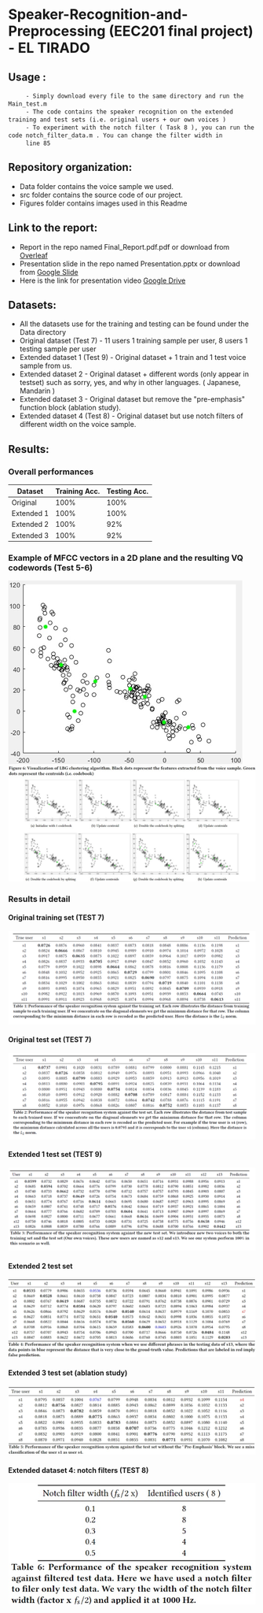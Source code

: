 # Speaker-Recognition-and-Preprocessing (EEC201 final project) - EL TIRADO

## Usage :
         - Simply download every file to the same directory and run the Main_test.m
         - The code contains the speaker recognition on the extended training and test sets (i.e. original users + our own voices )
         - To experiment with the notch filter ( Task 8 ), you can run the code notch_filter_data.m . You can change the filter width in
         line 85
         
## Repository organization:
 - Data folder contains the voice sample we used.
 - src folder contains the source code of our project.
 - Figures folder contains images used in this Readme


## Link to the report:
 - Report in the repo named Final_Report.pdf.pdf or download from [Overleaf](https://www.overleaf.com/read/yzdypxtfcdwk)
 - Presentation slide in the repo named Presentation.pptx or download from [Google Slide](https://docs.google.com/presentation/d/1_XmiSBVHOXC19QRkCU1uiK0fqnVT0Il3/edit?usp=sharing&ouid=116751163679535791293&rtpof=true&sd=true)
 - Here is the link for presentation video [Google Drive](https://drive.google.com/file/d/117qruDk5RExCeeEFHU1y7OrQVyKmrgAH/view?usp=sharing)

## Datasets:
 - All the datasets use for the training and testing can be found under the Data directory
 - Original dataset (Test 7) - 11 users 1 training sample per user, 8 users 1 testing sample per user
 - Extended dataset 1 (Test 9) - Original dataset + 1 train and 1 test voice sample from us.
 - Extended dataset 2 - Original dataset + different words (only appear in testset) such as sorry, yes, and why in other languages. 
 ( Japanese, Mandarin )
  - Extended dataset 3 - Original dataset but remove the "pre-emphasis" function block (ablation study).
  - Extended dataset 4 (Test 8) - Original dataset but use notch filters of different width on the voice sample.

## Results:

### Overall performances 
Dataset | Training Acc. | Testing Acc.
--- | --- | --- 
Original| 100% | 100% 
Extended 1| 100% | 100% 
Extended 2| 100% | 92% 
Extended 3| 100% | 92% 

### Example of MFCC vectors in a 2D plane and the resulting VQ codewords (Test 5-6)
![alt text3](https://github.com/SendurLanter/Speaker-Recognition-and-Preprocessing-/blob/main/Figures/4.5.jpg?raw=true)
![alt text3](https://github.com/SendurLanter/Speaker-Recognition-and-Preprocessing-/blob/main/Figures/fig6.jpg?raw=true)

### Results in detail
#### Original training set (TEST 7)
![alt text](https://github.com/SendurLanter/Speaker-Recognition-and-Preprocessing-/blob/main/Figures/1.png?raw=true)
#### Original test set (TEST 7)
![alt text1](https://github.com/SendurLanter/Speaker-Recognition-and-Preprocessing-/blob/main/Figures/2.png?raw=true)
#### Extended 1 test set (TEST 9)
![alt text2](https://github.com/SendurLanter/Speaker-Recognition-and-Preprocessing-/blob/main/Figures/3.png?raw=true)
#### Extended 2 test set
![alt text2](https://github.com/SendurLanter/Speaker-Recognition-and-Preprocessing-/blob/main/Figures/table4.jpg?raw=true)
#### Extended 3 test set (ablation study)
![alt text2](https://github.com/SendurLanter/Speaker-Recognition-and-Preprocessing-/blob/main/Figures/table5.jpg?raw=true)
#### Extended dataset 4: notch filters (TEST 8)
![alt text2](https://github.com/SendurLanter/Speaker-Recognition-and-Preprocessing-/blob/main/Figures/table6.jpg?raw=true)
